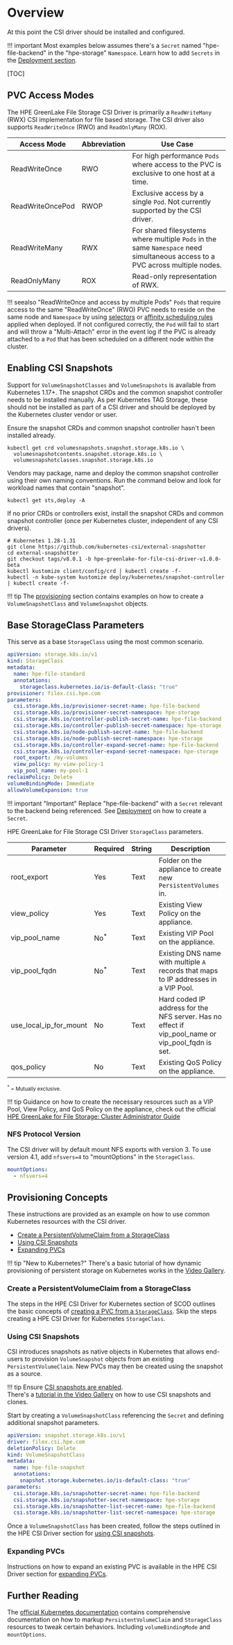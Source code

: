 # Overview

At this point the CSI driver should be installed and configured.

!!! important
    Most examples below assumes there's a `Secret` named "hpe-file-backend" in the "hpe-storage" `Namespace`. Learn how to add `Secrets` in the [Deployment section](deployment.md#add_a_storage_backend).

[TOC]

## PVC Access Modes

The HPE GreenLake File Storage CSI Driver is primarily a `ReadWriteMany` (RWX) CSI implementation for file based storage. The CSI driver also supports `ReadWriteOnce` (RWO) and `ReadOnlyMany` (ROX).

| Access Mode      | Abbreviation | Use Case |
| ---------------- | ------------ | -------- |
| ReadWriteOnce    | RWO          | For high performance `Pods` where access to the PVC is exclusive to one host at a time. |
| ReadWriteOncePod | RWOP         | Exclusive access by a single `Pod`. Not currently supported by the CSI driver. |
| ReadWriteMany    | RWX          | For shared filesystems where multiple `Pods` in the same `Namespace` need simultaneous access to a PVC across multiple nodes. |
| ReadOnlyMany     | ROX          | Read-only representation of RWX. |

!!! seealso "ReadWriteOnce and access by multiple Pods"
    `Pods` that require access to the same "ReadWriteOnce" (RWO) PVC needs to reside on the same node and `Namespace` by using [selectors](https://kubernetes.io/docs/concepts/overview/working-with-objects/labels/) or [affinity scheduling rules](https://kubernetes.io/docs/concepts/scheduling-eviction/assign-pod-node/) applied when deployed. If not configured correctly, the `Pod` will fail to start and will throw a "Multi-Attach" error in the event log if the PVC is already attached to a `Pod` that has been scheduled on a different node within the cluster.

## Enabling CSI Snapshots

Support for `VolumeSnapshotClasses` and `VolumeSnapshots` is available from Kubernetes 1.17+. The snapshot CRDs and the common snapshot controller needs to be installed manually. As per Kubernetes TAG Storage, these should not be installed as part of a CSI driver and should be deployed by the Kubernetes cluster vendor or user.

Ensure the snapshot CRDs and common snapshot controller hasn't been installed already.

```text
kubectl get crd volumesnapshots.snapshot.storage.k8s.io \
  volumesnapshotcontents.snapshot.storage.k8s.io \
  volumesnapshotclasses.snapshot.storage.k8s.io
```

Vendors may package, name and deploy the common snapshot controller using their own naming conventions. Run the command below and look for workload names that contain "snapshot".

```text
kubectl get sts,deploy -A
```

If no prior CRDs or controllers exist, install the snapshot CRDs and common snapshot controller (once per Kubernetes cluster, independent of any CSI drivers).

```text fct_label="HPE GreenLake for File Storage CSI Driver v1.0.0-beta"
# Kubernetes 1.28-1.31
git clone https://github.com/kubernetes-csi/external-snapshotter
cd external-snapshotter
git checkout tags/v8.0.1 -b hpe-greenlake-for-file-csi-driver-v1.0.0-beta
kubectl kustomize client/config/crd | kubectl create -f-
kubectl -n kube-system kustomize deploy/kubernetes/snapshot-controller | kubectl create -f-
```

!!! tip
    The [provisioning](#provisioning_concepts) section contains examples on how to create a `VolumeSnapshotClass` and `VolumeSnapshot` objects.

## Base StorageClass Parameters

This serve as a base `StorageClass` using the most common scenario.

```yaml
apiVersion: storage.k8s.io/v1
kind: StorageClass
metadata:
  name: hpe-file-standard
  annotations:
    storageclass.kubernetes.io/is-default-class: "true"
provisioner: filex.csi.hpe.com
parameters:
  csi.storage.k8s.io/provisioner-secret-name: hpe-file-backend
  csi.storage.k8s.io/provisioner-secret-namespace: hpe-storage
  csi.storage.k8s.io/controller-publish-secret-name: hpe-file-backend
  csi.storage.k8s.io/controller-publish-secret-namespace: hpe-storage
  csi.storage.k8s.io/node-publish-secret-name: hpe-file-backend
  csi.storage.k8s.io/node-publish-secret-namespace: hpe-storage
  csi.storage.k8s.io/controller-expand-secret-name: hpe-file-backend
  csi.storage.k8s.io/controller-expand-secret-namespace: hpe-storage
  root_export: /my-volumes
  view_policy: my-view-policy-1
  vip_pool_name: my-pool-1
reclaimPolicy: Delete
volumeBindingMode: Immediate
allowVolumeExpansion: true
```

!!! important "Important"
    Replace "hpe-file-backend" with a `Secret` relevant to the backend being referenced. See [Deployment](deployment.md#secret_parameters) on how to create a `Secret`.<br />

HPE GreenLake for File Storage CSI Driver `StorageClass` parameters.

| Parameter              | Required | String   | Description |
| ---------------------- | -------- | -------- | ----------- |
| root_export            | Yes      | Text     | Folder on the appliance to create new `PersistentVolumes` in. |
| view_policy            | Yes      | Text     | Existing View Policy on the appliance. |
| vip_pool_name          | No<sup>&ast;</sup>  | Text     | Existing VIP Pool on the appliance. |
| vip_pool_fqdn          | No<sup>&ast;</sup>  | Text     | Existing DNS name with multiple `A` records that maps to IP addresses in a VIP Pool. |
| use_local_ip_for_mount | No       | Text     | Hard coded IP address for the NFS server. Has no effect if vip_pool_name or vip_pool_fqdn is set. |
| qos_policy             | No       | Text     | Existing QoS Policy on the appliance. |

<small><sup>&ast;</sup> = Mutually exclusive.</small>

!!! tip
    Guidance on how to create the necessary resources such as a VIP Pool, View Policy, and QoS Policy on the appliance, check out the official [HPE GreenLake for File Storage: Cluster Administrator Guide](https://support.hpe.com/hpesc/public/docDisplay?docId=sd00002658en_us)

### NFS Protocol Version

The CSI driver will by default mount NFS exports with version 3. To use version 4.1, add `nfsvers=4` to "mountOptions" in the `StorageClass`.

```yaml
mountOptions:
  - nfsvers=4
```

## Provisioning Concepts

These instructions are provided as an example on how to use common Kubernetes resources with the CSI driver.

- [Create a PersistentVolumeClaim from a StorageClass](#create_a_persistentvolumeclaim_from_a_storageclass)
- [Using CSI Snapshots](#using_csi_snapshots)
- [Expanding PVCs](#expanding_pvcs)

!!! tip "New to Kubernetes?"
    There's a basic tutorial of how dynamic provisioning of persistent storage on Kubernetes works in the [Video Gallery](../learn/video_gallery/index.md#dynamic_provisioning_of_persistent_storage_on_kubernetes).

### Create a PersistentVolumeClaim from a StorageClass

The steps in the HPE CSI Driver for Kubernetes section of SCOD outlines the basic concepts of [creating a PVC from a `StorageClass`](../csi_driver/using.md#create_a_persistentvolumeclaim_from_a_storageclass). Skip the steps creating a HPE CSI Driver for Kubernetes `StorageClass`.

### Using CSI Snapshots

CSI introduces snapshots as native objects in Kubernetes that allows end-users to provision `VolumeSnapshot` objects from an existing `PersistentVolumeClaim`. New PVCs may then be created using the snapshot as a source.

!!! tip
    Ensure [CSI snapshots are enabled](#enabling_csi_snapshots).
    <br />There's a [tutorial in the Video Gallery](../learn/video_gallery/index.md#using_the_hpe_csi_driver_to_create_csi_snapshots_and_clones) on how to use CSI snapshots and clones.

Start by creating a `VolumeSnapshotClass` referencing the `Secret` and defining additional snapshot parameters.

```yaml
apiVersion: snapshot.storage.k8s.io/v1
driver: filex.csi.hpe.com
deletionPolicy: Delete
kind: VolumeSnapshotClass
metadata:
  name: hpe-file-snapshot
  annotations:
    snapshot.storage.kubernetes.io/is-default-class: "true"
parameters:
  csi.storage.k8s.io/snapshotter-secret-name: hpe-file-backend
  csi.storage.k8s.io/snapshotter-secret-namespace: hpe-storage
  csi.storage.k8s.io/snapshotter-list-secret-name: hpe-file-backend
  csi.storage.k8s.io/snapshotter-list-secret-namespace: hpe-storage
```

Once a `VolumeSnapshotClass` has been created, follow the steps outlined in the HPE CSI Driver section for [using CSI snapshots](../csi_driver/using.md#using_csi_snapshots).

### Expanding PVCs

Instructions on how to expand an existing PVC is available in the HPE CSI Driver section for [expanding PVCs](../csi_driver/using.md#expanding_pvcs).

## Further Reading

The [official Kubernetes documentation](https://kubernetes.io/docs/concepts/storage/volumes/) contains comprehensive documentation on how to markup `PersistentVolumeClaim` and `StorageClass` resources to tweak certain behaviors. Including `volumeBindingMode` and `mountOptions`.
